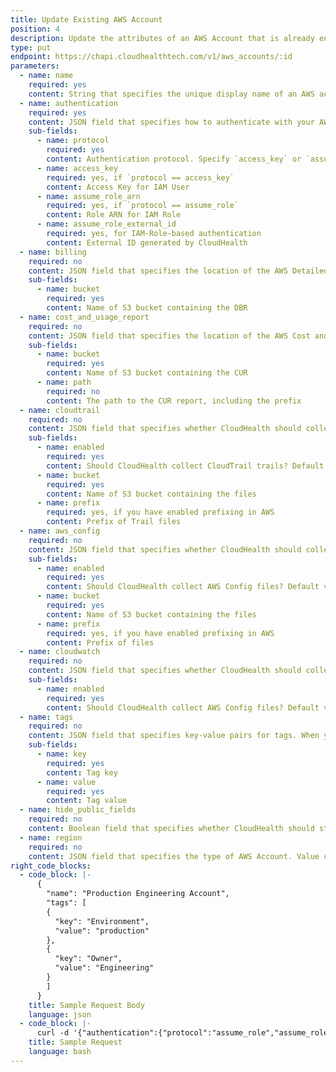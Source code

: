 ```yaml
---
title: Update Existing AWS Account
position: 4
description: Update the attributes of an AWS Account that is already enabled in the CloudHealth Platform.
type: put
endpoint: https://chapi.cloudhealthtech.com/v1/aws_accounts/:id
parameters:
  - name: name
    required: yes
    content: String that specifies the unique display name of an AWS account.
  - name: authentication
    required: yes
    content: JSON field that specifies how to authenticate with your AWS accounts. Use IAM Role (recommended) or IAM User (less secure) to authenticate.
    sub-fields:
      - name: protocol
        required: yes
        content: Authentication protocol. Specify `access_key` or `assume_role`
      - name: access_key
        required: yes, if `protocol == access_key`
        content: Access Key for IAM User
      - name: assume_role_arn
        required: yes, if `protocol == assume_role`
        content: Role ARN for IAM Role
      - name: assume_role_external_id
        required: yes, for IAM-Role-based authentication
        content: External ID generated by CloudHealth
  - name: billing
    required: no
    content: JSON field that specifies the location of the AWS Detailed Billing Record (DBR)
    sub-fields:
      - name: bucket
        required: yes
        content: Name of S3 bucket containing the DBR
  - name: cost_and_usage_report
    required: no
    content: JSON field that specifies the location of the AWS Cost and Usage Report (CUR).
    sub-fields:
      - name: bucket
        required: yes
        content: Name of S3 bucket containing the CUR
      - name: path
        required: no
        content: The path to the CUR report, including the prefix
  - name: cloudtrail
    required: no
    content: JSON field that specifies whether CloudHealth should collect CloudTrail Trails and the location of Trail files.
    sub-fields:
      - name: enabled
        required: yes
        content: Should CloudHealth collect CloudTrail trails? Default value is `False`
      - name: bucket
        required: yes
        content: Name of S3 bucket containing the files
      - name: prefix
        required: yes, if you have enabled prefixing in AWS
        content: Prefix of Trail files
  - name: aws_config
    required: no
    content: JSON field that specifies whether CloudHealth should collect AWS Config files and the location of the files.
    sub-fields:
      - name: enabled
        required: yes
        content: Should CloudHealth collect AWS Config files? Default value is `False`
      - name: bucket
        required: yes
        content: Name of S3 bucket containing the files
      - name: prefix
        required: yes, if you have enabled prefixing in AWS
        content: Prefix of files
  - name: cloudwatch
    required: no
    content: JSON field that specifies whether CloudHealth should collect CloudWatch data.
    sub-fields:
      - name: enabled
        required: yes
        content: Should CloudHealth collect AWS Config files? Default value is `True`
  - name: tags
    required: no
    content: JSON field that specifies key-value pairs for tags. When you use this field, The API restricts queries to AWS accounts that are tagged with these key-value pairs.
    sub-fields:
      - name: key
        required: yes
        content: Tag key
      - name: value
        required: yes
        content: Tag value
  - name: hide_public_fields
    required: no
    content: Boolean field that specifies whether CloudHealth should store public DNS and IP. Default value is `True`
  - name: region
    required: no
    content: JSON field that specifies the type of AWS Account. Value can be `global` (default) or `govcloud`.
right_code_blocks:
  - code_block: |-
      {
        "name": "Production Engineering Account",
        "tags": [
        {
          "key": "Environment",
          "value": "production"
        },
        {
          "key": "Owner",
          "value": "Engineering"
        }
        ]
      }
    title: Sample Request Body
    language: json
  - code_block: |-
      curl -d '{"authentication":{"protocol":"assume_role","assume_role_arn":"arn:123","assume_role_external_id":"61a1XXXXXXXXXXXXXXXXXXXXX5d8c6"},"name":"Tools 123"}' -H 'Authorization: Bearer <your_api_key>' -H 'Content-Type: application/json' --request PUT 'https://chapi.cloudhealthtech.com/v1/aws_accounts/<account_id>'
    title: Sample Request
    language: bash
---
```


